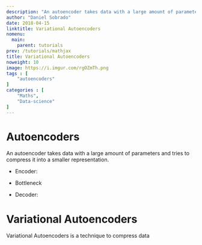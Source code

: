 ```yaml
---
description: "An autoencoder takes data with a large amount of parameters and tries to compress it into a smaller representation."
author: "Daniel Sobrado"
date: 2018-04-15
linktitle: Variational Autoencoders
nomenu:
  main:
    parent: tutorials
prev: /tutorials/mathjax
title: Variational Autoencoders 
noweight: 10
image: https://i.imgur.com/rgOZmTh.png
tags : [
    "autoencoders"
]
categories : [
    "Maths",
    "Data-science"
]
---
```


# Autoencoders

An autoencoder takes data with a large amount of parameters and tries to compress it into a smaller representation.

- Encoder:

- Bottleneck
- Decoder:

# Variational Autoencoders

Variational Autoencoders is a technique to compress data 

